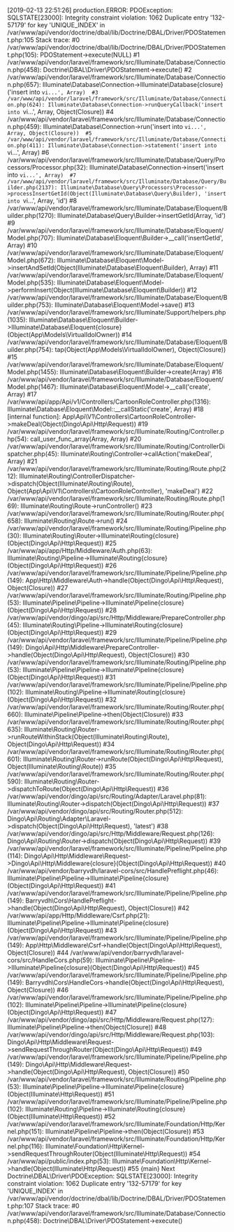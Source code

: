 [2019-02-13 22:51:26] production.ERROR: PDOException: SQLSTATE[23000]: Integrity constraint violation: 1062 Duplicate entry '132-57179' for key 'UNIQUE_INDEX' in /var/www/api/vendor/doctrine/dbal/lib/Doctrine/DBAL/Driver/PDOStatement.php:105 Stack trace: 
#0 /var/www/api/vendor/doctrine/dbal/lib/Doctrine/DBAL/Driver/PDOStatement.php(105): PDOStatement->execute(NULL) 
#1 /var/www/api/vendor/laravel/framework/src/Illuminate/Database/Connection.php(458): Doctrine\DBAL\Driver\PDOStatement->execute() 
#2 /var/www/api/vendor/laravel/framework/src/Illuminate/Database/Connection.php(657): Illuminate\Database\Connection->Illuminate\Database\{closure}('insert into `vi...', Array) 
#3 /var/www/api/vendor/laravel/framework/src/Illuminate/Database/Connection.php(624): Illuminate\Database\Connection->runQueryCallback('insert into `vi...', Array, Object(Closure)) 
#4 /var/www/api/vendor/laravel/framework/src/Illuminate/Database/Connection.php(459): Illuminate\Database\Connection->run('insert into `vi...', Array, Object(Closure)) 
#5 /var/www/api/vendor/laravel/framework/src/Illuminate/Database/Connection.php(411): Illuminate\Database\Connection->statement('insert into `vi...', Array) 
#6 /var/www/api/vendor/laravel/framework/src/Illuminate/Database/Query/Processors/Processor.php(32): Illuminate\Database\Connection->insert('insert into `vi...', Array) 
#7 /var/www/api/vendor/laravel/framework/src/Illuminate/Database/Query/Builder.php(2137): Illuminate\Database\Query\Processors\Processor->processInsertGetId(Object(Illuminate\Database\Query\Builder), 'insert into `vi...', Array, 'id') 
#8 /var/www/api/vendor/laravel/framework/src/Illuminate/Database/Eloquent/Builder.php(1270): Illuminate\Database\Query\Builder->insertGetId(Array, 'id') 
#9 /var/www/api/vendor/laravel/framework/src/Illuminate/Database/Eloquent/Model.php(707): Illuminate\Database\Eloquent\Builder->__call('insertGetId', Array) 
#10 /var/www/api/vendor/laravel/framework/src/Illuminate/Database/Eloquent/Model.php(672): Illuminate\Database\Eloquent\Model->insertAndSetId(Object(Illuminate\Database\Eloquent\Builder), Array) 
#11 /var/www/api/vendor/laravel/framework/src/Illuminate/Database/Eloquent/Model.php(535): Illuminate\Database\Eloquent\Model->performInsert(Object(Illuminate\Database\Eloquent\Builder)) 
#12 /var/www/api/vendor/laravel/framework/src/Illuminate/Database/Eloquent/Builder.php(753): Illuminate\Database\Eloquent\Model->save() 
#13 /var/www/api/vendor/laravel/framework/src/Illuminate/Support/helpers.php(1035): Illuminate\Database\Eloquent\Builder->Illuminate\Database\Eloquent\{closure}(Object(App\Models\VirtualIdolOwner)) 
#14 /var/www/api/vendor/laravel/framework/src/Illuminate/Database/Eloquent/Builder.php(754): tap(Object(App\Models\VirtualIdolOwner), Object(Closure)) 
#15 /var/www/api/vendor/laravel/framework/src/Illuminate/Database/Eloquent/Model.php(1455): Illuminate\Database\Eloquent\Builder->create(Array) 
#16 /var/www/api/vendor/laravel/framework/src/Illuminate/Database/Eloquent/Model.php(1467): Illuminate\Database\Eloquent\Model->__call('create', Array) 
#17 /var/www/api/app/Api/v1/Controllers/CartoonRoleController.php(1316): Illuminate\Database\Eloquent\Model::__callStatic('create', Array) 
#18 [internal function]: App\Api\V1\Controllers\CartoonRoleController->makeDeal(Object(Dingo\Api\Http\Request)) 
#19 /var/www/api/vendor/laravel/framework/src/Illuminate/Routing/Controller.php(54): call_user_func_array(Array, Array) 
#20 /var/www/api/vendor/laravel/framework/src/Illuminate/Routing/ControllerDispatcher.php(45): Illuminate\Routing\Controller->callAction('makeDeal', Array) 
#21 /var/www/api/vendor/laravel/framework/src/Illuminate/Routing/Route.php(212): Illuminate\Routing\ControllerDispatcher->dispatch(Object(Illuminate\Routing\Route), Object(App\Api\V1\Controllers\CartoonRoleController), 'makeDeal') 
#22 /var/www/api/vendor/laravel/framework/src/Illuminate/Routing/Route.php(169): Illuminate\Routing\Route->runController() 
#23 /var/www/api/vendor/laravel/framework/src/Illuminate/Routing/Router.php(658): Illuminate\Routing\Route->run() 
#24 /var/www/api/vendor/laravel/framework/src/Illuminate/Routing/Pipeline.php(30): Illuminate\Routing\Router->Illuminate\Routing\{closure}(Object(Dingo\Api\Http\Request)) 
#25 /var/www/api/app/Http/Middleware/Auth.php(63): Illuminate\Routing\Pipeline->Illuminate\Routing\{closure}(Object(Dingo\Api\Http\Request)) 
#26 /var/www/api/vendor/laravel/framework/src/Illuminate/Pipeline/Pipeline.php(149): App\Http\Middleware\Auth->handle(Object(Dingo\Api\Http\Request), Object(Closure)) 
#27 /var/www/api/vendor/laravel/framework/src/Illuminate/Routing/Pipeline.php(53): Illuminate\Pipeline\Pipeline->Illuminate\Pipeline\{closure}(Object(Dingo\Api\Http\Request)) 
#28 /var/www/api/vendor/dingo/api/src/Http/Middleware/PrepareController.php(45): Illuminate\Routing\Pipeline->Illuminate\Routing\{closure}(Object(Dingo\Api\Http\Request)) 
#29 /var/www/api/vendor/laravel/framework/src/Illuminate/Pipeline/Pipeline.php(149): Dingo\Api\Http\Middleware\PrepareController->handle(Object(Dingo\Api\Http\Request), Object(Closure)) 
#30 /var/www/api/vendor/laravel/framework/src/Illuminate/Routing/Pipeline.php(53): Illuminate\Pipeline\Pipeline->Illuminate\Pipeline\{closure}(Object(Dingo\Api\Http\Request)) 
#31 /var/www/api/vendor/laravel/framework/src/Illuminate/Pipeline/Pipeline.php(102): Illuminate\Routing\Pipeline->Illuminate\Routing\{closure}(Object(Dingo\Api\Http\Request)) 
#32 /var/www/api/vendor/laravel/framework/src/Illuminate/Routing/Router.php(660): Illuminate\Pipeline\Pipeline->then(Object(Closure)) 
#33 /var/www/api/vendor/laravel/framework/src/Illuminate/Routing/Router.php(635): Illuminate\Routing\Router->runRouteWithinStack(Object(Illuminate\Routing\Route), Object(Dingo\Api\Http\Request)) 
#34 /var/www/api/vendor/laravel/framework/src/Illuminate/Routing/Router.php(601): Illuminate\Routing\Router->runRoute(Object(Dingo\Api\Http\Request), Object(Illuminate\Routing\Route)) 
#35 /var/www/api/vendor/laravel/framework/src/Illuminate/Routing/Router.php(590): Illuminate\Routing\Router->dispatchToRoute(Object(Dingo\Api\Http\Request)) 
#36 /var/www/api/vendor/dingo/api/src/Routing/Adapter/Laravel.php(81): Illuminate\Routing\Router->dispatch(Object(Dingo\Api\Http\Request)) 
#37 /var/www/api/vendor/dingo/api/src/Routing/Router.php(512): Dingo\Api\Routing\Adapter\Laravel->dispatch(Object(Dingo\Api\Http\Request), 'latest') 
#38 /var/www/api/vendor/dingo/api/src/Http/Middleware/Request.php(126): Dingo\Api\Routing\Router->dispatch(Object(Dingo\Api\Http\Request)) 
#39 /var/www/api/vendor/laravel/framework/src/Illuminate/Pipeline/Pipeline.php(114): Dingo\Api\Http\Middleware\Request->Dingo\Api\Http\Middleware\{closure}(Object(Dingo\Api\Http\Request)) 
#40 /var/www/api/vendor/barryvdh/laravel-cors/src/HandlePreflight.php(46): Illuminate\Pipeline\Pipeline->Illuminate\Pipeline\{closure}(Object(Dingo\Api\Http\Request)) 
#41 /var/www/api/vendor/laravel/framework/src/Illuminate/Pipeline/Pipeline.php(149): Barryvdh\Cors\HandlePreflight->handle(Object(Dingo\Api\Http\Request), Object(Closure)) 
#42 /var/www/api/app/Http/Middleware/Csrf.php(21): Illuminate\Pipeline\Pipeline->Illuminate\Pipeline\{closure}(Object(Dingo\Api\Http\Request)) 
#43 /var/www/api/vendor/laravel/framework/src/Illuminate/Pipeline/Pipeline.php(149): App\Http\Middleware\Csrf->handle(Object(Dingo\Api\Http\Request), Object(Closure)) 
#44 /var/www/api/vendor/barryvdh/laravel-cors/src/HandleCors.php(59): Illuminate\Pipeline\Pipeline->Illuminate\Pipeline\{closure}(Object(Dingo\Api\Http\Request)) 
#45 /var/www/api/vendor/laravel/framework/src/Illuminate/Pipeline/Pipeline.php(149): Barryvdh\Cors\HandleCors->handle(Object(Dingo\Api\Http\Request), Object(Closure)) 
#46 /var/www/api/vendor/laravel/framework/src/Illuminate/Pipeline/Pipeline.php(102): Illuminate\Pipeline\Pipeline->Illuminate\Pipeline\{closure}(Object(Dingo\Api\Http\Request)) 
#47 /var/www/api/vendor/dingo/api/src/Http/Middleware/Request.php(127): Illuminate\Pipeline\Pipeline->then(Object(Closure)) 
#48 /var/www/api/vendor/dingo/api/src/Http/Middleware/Request.php(103): Dingo\Api\Http\Middleware\Request->sendRequestThroughRouter(Object(Dingo\Api\Http\Request)) 
#49 /var/www/api/vendor/laravel/framework/src/Illuminate/Pipeline/Pipeline.php(149): Dingo\Api\Http\Middleware\Request->handle(Object(Dingo\Api\Http\Request), Object(Closure)) 
#50 /var/www/api/vendor/laravel/framework/src/Illuminate/Routing/Pipeline.php(53): Illuminate\Pipeline\Pipeline->Illuminate\Pipeline\{closure}(Object(Illuminate\Http\Request)) 
#51 /var/www/api/vendor/laravel/framework/src/Illuminate/Pipeline/Pipeline.php(102): Illuminate\Routing\Pipeline->Illuminate\Routing\{closure}(Object(Illuminate\Http\Request)) 
#52 /var/www/api/vendor/laravel/framework/src/Illuminate/Foundation/Http/Kernel.php(151): Illuminate\Pipeline\Pipeline->then(Object(Closure)) 
#53 /var/www/api/vendor/laravel/framework/src/Illuminate/Foundation/Http/Kernel.php(116): Illuminate\Foundation\Http\Kernel->sendRequestThroughRouter(Object(Illuminate\Http\Request)) 
#54 /var/www/api/public/index.php(53): Illuminate\Foundation\Http\Kernel->handle(Object(Illuminate\Http\Request)) 
#55 {main}  Next Doctrine\DBAL\Driver\PDOException: SQLSTATE[23000]: Integrity constraint violation: 1062 Duplicate entry '132-57179' for key 'UNIQUE_INDEX' in /var/www/api/vendor/doctrine/dbal/lib/Doctrine/DBAL/Driver/PDOStatement.php:107 Stack trace: 
#0 /var/www/api/vendor/laravel/framework/src/Illuminate/Database/Connection.php(458): Doctrine\DBAL\Driver\PDOStatement->execute()